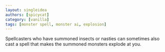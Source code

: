 ```yaml
---
layout: singleidea
authors: [spicycat]
category: [vanilla]
tags: [monster spell, monster ai, explosion]
---
```

Spellcasters who have summoned insects or nasties can sometimes also cast a
spell that makes the summoned monsters explode at you.
